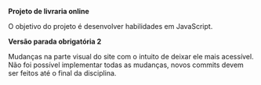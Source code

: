 **Projeto de livraria online**

O objetivo do projeto é desenvolver habilidades em JavaScript. 

**Versão parada obrigatória 2**

Mudanças na parte visual do site com o intuito de deixar ele mais acessível. 
Não foi possível implementar todas as mudanças, novos commits devem ser feitos até o final da disciplina. 
